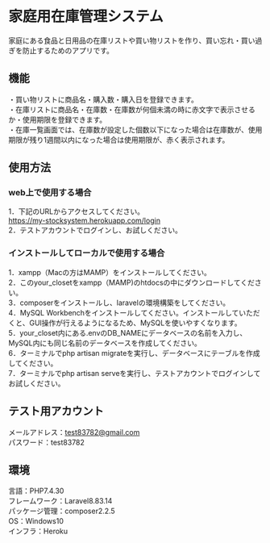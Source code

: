 # 家庭用在庫管理システム
家庭にある食品と日用品の在庫リストや買い物リストを作り、買い忘れ・買い過ぎを防止するためのアプリです。  

## 機能

・買い物リストに商品名・購入数・購入日を登録できます。  
・在庫リストに商品名・在庫数・在庫数が何個未満の時に赤文字で表示させるか・使用期限を登録できます。  
・在庫一覧画面では、在庫数が設定した個数以下になった場合は在庫数が、使用期限が残り1週間以内になった場合は使用期限が、赤く表示されます。  

## 使用方法

### web上で使用する場合

1．下記のURLからアクセスしてください。  
https://my-stocksystem.herokuapp.com/login  
2．テストアカウントでログインし、お試しください。  

### インストールしてローカルで使用する場合

1．xampp（Macの方はMAMP）をインストールしてください。  
2．このyour_closetをxampp（MAMP)のhtdocsの中にダウンロードしてください。  
3．composerをインストールし、laravelの環境構築をしてください。  
4．MySQL Workbenchをインストールしてください。インストールしていただくと、GUI操作が行えるようになるため、MySQLを使いやすくなります。  
5．your_closet内にある.envのDB_NAMEにデータベースの名前を入力し、MySQL内にも同じ名前のデータベースを作成してください。  
6．ターミナルでphp artisan migrateを実行し、データベースにテーブルを作成してください。  
7．ターミナルでphp artisan serveを実行し、テストアカウントでログインしてお試しください。  

## テスト用アカウント

メールアドレス：test83782@gmail.com  
パスワード：test83782  

## 環境

言語：PHP7.4.30   
フレームワーク：Laravel8.83.14  
パッケージ管理：composer2.2.5  
OS：Windows10  
インフラ：Heroku  

